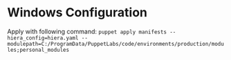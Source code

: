 # Windows Configuration

Apply with following command: `puppet apply manifests --hiera_config=hiera.yaml --modulepath=C:/ProgramData/PuppetLabs/code/environments/production/modules;personal_modules`

